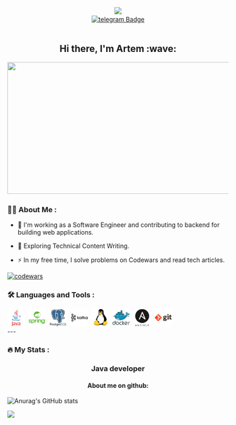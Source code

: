 <div id="header" align="center">
  <img src="https://media.giphy.com/media/v1.Y2lkPTc5MGI3NjExNW0zaHU3aGk1aGZqZWlpdDZrbGRlbWFjbHZ3NG16aWlsdWVnb3hlayZlcD12MV9pbnRlcm5hbF9naWZfYnlfaWQmY3Q9cw/M9gbBd9nbDrOTu1Mqx/giphy.gif" width="100"/>
</div>
<div id="badges" align="center">
  <a href="https://t.me/aazarkevich">
    <img src="https://img.shields.io/badge/telegram-blue?logo=telegram&logoColor=white" alt="telegram Badge"/>
  </a>
</div>
<div id="view" align="center">
  <img src="https://komarev.com/ghpvc/?username=aazarkevich&style=flat-square&color=blue" alt=""/>
</div>
<h2 align="center">Hi there, I'm Artem :wave: </h2>
<div align="center">
  <img src="https://media.giphy.com/media/v1.Y2lkPTc5MGI3NjExNTJ4OXBxcnJkbG0zdDQ1cDB0b25yNHhuamZybGNocTY0aWFpenhmciZlcD12MV9pbnRlcm5hbF9naWZfYnlfaWQmY3Q9Zw/dWesBcTLavkZuG35MI/giphy.gif" width="600" height="300"/>
</div>

### :man_technologist: About Me :

<div align="left">

- :telescope: I'm working as a Software Engineer and contributing to  backend for building web applications.

- :seedling: Exploring Technical Content Writing.

- :zap: In my free time, I solve problems on Codewars and read tech articles.

[![codewars](https://www.codewars.com/users/aazarkevich/badges/small)](https://www.codewars.com/users/aazarkevich)
</div>

### :hammer_and_wrench: Languages and Tools :

<div>
  <img src="https://github.com/devicons/devicon/blob/master/icons/java/java-original-wordmark.svg" title="Java" alt="Java" width="40" height="40"/>&nbsp;
  <img src="https://github.com/devicons/devicon/blob/master/icons/spring/spring-original-wordmark.svg" title="Spring" alt="Spring" width="40" height="40"/>&nbsp;
  <img src="https://github.com/devicons/devicon/blob/master/icons/postgresql/postgresql-original-wordmark.svg" title="Postgresql" alt="Postgresql" width="40" height="40"/>&nbsp;
    <img src="https://github.com/devicons/devicon/blob/master/icons/apachekafka/apachekafka-original-wordmark.svg" title="Kafka" alt="Kafka" width="40" height="40"/>&nbsp;
    <img src="https://github.com/devicons/devicon/blob/master/icons/linux/linux-original.svg" title="Linux" alt="Linux" width="40" height="40"/>&nbsp;
    <img src="https://github.com/devicons/devicon/blob/master/icons/docker/docker-original-wordmark.svg" title="Docker" alt="Docker" width="40" height="40"/>&nbsp;
    <img src="https://github.com/devicons/devicon/blob/master/icons/ansible/ansible-original-wordmark.svg" title="Ansible" alt="Ansible" width="40" height="40"/>&nbsp;
    <img src="https://github.com/devicons/devicon/blob/master/icons/git/git-original-wordmark.svg" title="git" alt="git" width="40" height="40"/>&nbsp;
</div>
---

### :fire: My Stats :

<h3 align="center">Java developer</h3>

<h4 align="center">About me on github:</h4>

<div> 

![Anurag's GitHub stats](https://github-readme-stats.vercel.app/api?username=aazarkevich&show_icons=true&theme=radical)

![](https://github-profile-summary-cards.vercel.app/api/cards/repos-per-language?username=aazarkevich&theme=solarized_dark) </div>





<!--
**aazarkevich/aazarkevich** is a ✨ _special_ ✨ repository because its `README.md` (this file) appears on your GitHub profile.

Here are some ideas to get you started:

- 🔭 I’m currently working on ...
- 🌱 I’m currently learning ...
- 👯 I’m looking to collaborate on ...
- 🤔 I’m looking for help with ...
- 💬 Ask me about ...
- 📫 How to reach me: ...
- 😄 Pronouns: ...
- ⚡ Fun fact: ...
-->
